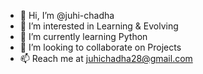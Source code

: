 - 👋 Hi, I’m @juhi-chadha
- 👀 I’m interested in Learning & Evolving
- 🌱 I’m currently learning Python
- 💞️ I’m looking to collaborate on Projects
- 📫 Reach me at juhichadha28@gmail.com

<!---
juhi-chadha/juhi-chadha is a ✨ special ✨ repository because its `README.md` (this file) appears on your GitHub profile.
You can click the Preview link to take a look at your changes.
--->
